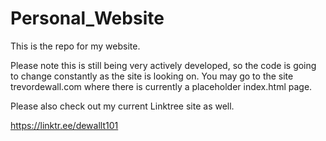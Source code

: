 # Personal_Website
This is the repo for my website. 

Please note this is still being very actively developed, so the code is going to change constantly as the site is looking on. You may go to the site trevordewall.com where there is currently a placeholder index.html page. 

Please also check out my current Linktree site as well.

https://linktr.ee/dewallt101


